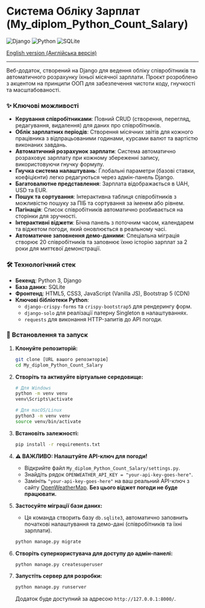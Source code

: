 # Система Обліку Зарплат (My_diplom_Python_Count_Salary)

![Django](https://img.shields.io/badge/Django-092E20?style=for-the-badge&logo=django&logoColor=white)
![Python](https://img.shields.io/badge/Python-3776AB?style=for-the-badge&logo=python&logoColor=white)
![SQLite](https://img.shields.io/badge/SQLite-003B57?style=for-the-badge&logo=sqlite&logoColor=white)

[English version (Англійська версія)](README.en.md)

---

Веб-додаток, створений на Django для ведення обліку співробітників та автоматичного розрахунку їхньої місячної зарплати. Проєкт розроблено з акцентом на принципи ООП для забезпечення чистоти коду, гнучкості та масштабованості.

### ✨ Ключові можливості

-   **Керування співробітниками**: Повний CRUD (створення, перегляд, редагування, видалення) для даних про співробітників.
-   **Облік зарплатних періодів**: Створення місячних звітів для кожного працівника з відпрацьованими годинами, курсами валют та вартістю виконаних завдань.
-   **Автоматичний розрахунок зарплати**: Система автоматично розраховує зарплату при кожному збереженні запису, використовуючи гнучку формулу.
-   **Гнучка система налаштувань**: Глобальні параметри (базові ставки, коефіцієнти) легко редагуються через адмін-панель Django.
-   **Багатовалютне представлення**: Зарплата відображається в UAH, USD та EUR.
-   **Пошук та сортування**: Інтерактивна таблиця співробітників з можливістю пошуку за ПІБ та сортування за іменем або рівнем.
-   **Пагінація**: Список співробітників автоматично розбивається на сторінки для зручності.
-   **Інтерактивні віджети**: Бічна панель з поточним часом, календарем та віджетом погоди, який оновлюється в реальному часі.
-   **Автоматичне заповнення демо-даними**: Спеціальна міграція створює 20 співробітників та заповнює їхню історію зарплат за 2 роки для миттєвої демонстрації.

### 🛠️ Технологічний стек

-   **Бекенд**: Python 3, Django
-   **База даних**: SQLite
-   **Фронтенд**: HTML5, CSS3, JavaScript (Vanilla JS), Bootstrap 5 (CDN)
-   **Ключові бібліотеки Python**:
    -   `django-crispy-forms` та `crispy-bootstrap5` для рендерингу форм.
    -   `django-solo` для реалізації патерну Singleton в налаштуваннях.
    -   `requests` для виконання HTTP-запитів до API погоди.

### 🚀 Встановлення та запуск

1.  **Клонуйте репозиторій:**
    ```bash
    git clone [URL вашого репозиторію]
    cd My_diplom_Python_Count_Salary
    ```

2.  **Створіть та активуйте віртуальне середовище:**
    ```bash
    # Для Windows
    python -m venv venv
    venv\Scripts\activate

    # Для macOS/Linux
    python3 -m venv venv
    source venv/bin/activate
    ```

3.  **Встановіть залежності:**
    ```bash
    pip install -r requirements.txt
    ```

4.  **⚠️ ВАЖЛИВО: Налаштуйте API-ключ для погоди!**
    *   Відкрийте файл `My_diplom_Python_Count_Salary/settings.py`.
    *   Знайдіть рядок `OPENWEATHER_API_KEY = "your-api-key-goes-here"`.
    *   Замініть `"your-api-key-goes-here"` на ваш реальний API-ключ з сайту [OpenWeatherMap](https://openweathermap.org/). **Без цього віджет погоди не буде працювати.**

5.  **Застосуйте міграції бази даних:**
    *   Ця команда створить базу `db.sqlite3`, автоматично заповнить початкові налаштування та демо-дані (співробітників та їхні зарплати).
    ```bash
    python manage.py migrate
    ```

6.  **Створіть суперкористувача для доступу до адмін-панелі:**
    ```bash
    python manage.py createsuperuser
    ```

7.  **Запустіть сервер для розробки:**
    ```bash
    python manage.py runserver
    ```
    Додаток буде доступний за адресою `http://127.0.0.1:8000/`.